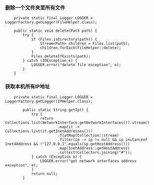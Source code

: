 ### 删除一个文件夹里所有文件
        private static final Logger LOGGER = LoggerFactory.getLogger(FileHelper.class);
    
        public static void delete(Path path) {
            try {
                if (Files.isDirectory(path)) {
                    Stream<Path> children = Files.list(path);
                    children.forEach(FileHelper::delete);
                }
                Files.deleteIfExists(path);
            } catch (IOException e) {
                LOGGER.error("delete file exception", e);
            }
        }
        
### 获取本机所有IP地址
        private static final Logger LOGGER = LoggerFactory.getLogger(IPHelper.class);
        
            public static String getIp() {
                try {
                    return Collections.list(NetworkInterface.getNetworkInterfaces()).stream()
                            .map(it -> Collections.list(it.getInetAddresses()))
                            .flatMap(Collection::stream)
                            .filter(ip -> ip != null && ip instanceof Inet4Address && !"127.0.0.1".equals(ip.getHostAddress()))
                            .map(InetAddress::getHostAddress)
                            .collect(Collectors.joining("#"));
                } catch (Exception e) {
                    LOGGER.error("get network interfaces address exception", e);
                }
                return null;
            }